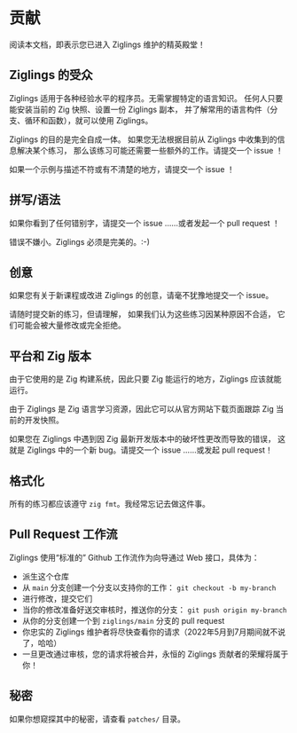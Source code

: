 # 贡献

阅读本文档，即表示您已进入 Ziglings 维护的精英殿堂！

## Ziglings 的受众

Ziglings 适用于各种经验水平的程序员。无需掌握特定的语言知识。
任何人只要能安装当前的 Zig 快照、设置一份 Ziglings 副本，
并了解常用的语言构件（分支、循环和函数），就可以使用 Ziglings。

Ziglings 的目的是完全自成一体。
如果您无法根据目前从 Ziglings 中收集到的信息解决某个练习，
那么该练习可能还需要一些额外的工作。请提交一个 issue ！

如果一个示例与描述不符或有不清楚的地方，请提交一个 issue ！

## 拼写/语法

如果你看到了任何错别字，请提交一个 issue ……或者发起一个 pull request ！

错误不嫌小。Ziglings 必须是完美的。:-)

## 创意

如果您有关于新课程或改进 Ziglings 的创意，请毫不犹豫地提交一个 issue。

请随时提交新的练习，但请理解，
如果我们认为这些练习因某种原因不合适，
它们可能会被大量修改或完全拒绝。

## 平台和 Zig 版本

由于它使用的是 Zig 构建系统，因此只要 Zig 能运行的地方，Ziglings 应该就能运行。

由于 Ziglings 是 Zig 语言学习资源，因此它可以从官方网站下载页面跟踪 Zig 当前的开发快照。

如果您在 Ziglings 中遇到因 Zig 最新开发版本中的破坏性更改而导致的错误，
这就是 Ziglings 中的一个新 bug。请提交一个 issue ……或发起 pull request！

## 格式化

所有的练习都应该遵守 `zig fmt`。我经常忘记去做这件事。

## Pull Request 工作流

Ziglings 使用“标准的” Github 工作流作为向导通过 Web 接口，具体为：

* 派生这个仓库
* 从 `main` 分支创建一个分支以支持你的工作：
      `git checkout -b my-branch`
* 进行修改，提交它们
* 当你的修改准备好送交审核时，推送你的分支：
      `git push origin my-branch`
* 从你的分支创建一个到  `ziglings/main` 分支的 pull request
* 你忠实的 Ziglings 维护者将尽快查看你的请求（2022年5月到7月期间就不说了，哈哈）
* 一旦更改通过审核，您的请求将被合并，永恒的 Ziglings 贡献者的荣耀将属于你！

## 秘密

如果你想窥探其中的秘密，请查看 `patches/` 目录。
